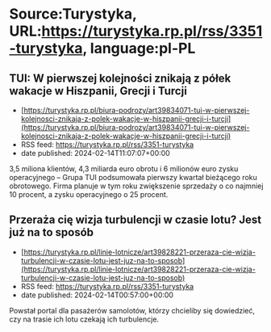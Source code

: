 # Source:Turystyka, URL:https://turystyka.rp.pl/rss/3351-turystyka, language:pl-PL

## TUI: W pierwszej kolejności znikają z półek wakacje w Hiszpanii, Grecji i Turcji
 - [https://turystyka.rp.pl/biura-podrozy/art39834071-tui-w-pierwszej-kolejnosci-znikaja-z-polek-wakacje-w-hiszpanii-grecji-i-turcji](https://turystyka.rp.pl/biura-podrozy/art39834071-tui-w-pierwszej-kolejnosci-znikaja-z-polek-wakacje-w-hiszpanii-grecji-i-turcji)
 - RSS feed: https://turystyka.rp.pl/rss/3351-turystyka
 - date published: 2024-02-14T11:07:07+00:00

3,5 miliona klientów, 4,3 miliarda euro obrotu i 6 milionów euro zysku operacyjnego – Grupa TUI podsumowała pierwszy kwartał bieżącego roku obrotowego. Firma planuje w tym roku zwiększenie sprzedaży o co najmniej 10 procent, a zysku operacyjnego o 25 procent.

## Przeraża cię wizja turbulencji w czasie lotu? Jest już na to sposób
 - [https://turystyka.rp.pl/linie-lotnicze/art39828221-przeraza-cie-wizja-turbulencji-w-czasie-lotu-jest-juz-na-to-sposob](https://turystyka.rp.pl/linie-lotnicze/art39828221-przeraza-cie-wizja-turbulencji-w-czasie-lotu-jest-juz-na-to-sposob)
 - RSS feed: https://turystyka.rp.pl/rss/3351-turystyka
 - date published: 2024-02-14T00:57:00+00:00

Powstał portal dla pasażerów samolotów, którzy chcieliby się dowiedzieć, czy na trasie ich lotu czekają ich turbulencje.

